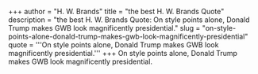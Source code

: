 +++
author = "H. W. Brands"
title = "the best H. W. Brands Quote"
description = "the best H. W. Brands Quote: On style points alone, Donald Trump makes GWB look magnificently presidential."
slug = "on-style-points-alone-donald-trump-makes-gwb-look-magnificently-presidential"
quote = '''On style points alone, Donald Trump makes GWB look magnificently presidential.'''
+++
On style points alone, Donald Trump makes GWB look magnificently presidential.
